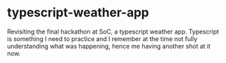 # typescript-weather-app
Revisiting the final hackathon at SoC, a typescript weather app. Typescript is something I need to practice and I remember at the time not fully understanding what was happening, hence me having another shot at it now.

